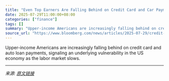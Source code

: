```yaml
---
title: "Even Top Earners Are Falling Behind on Credit Card and Car Payments"
date: 2025-07-29T11:00:00+08:00
categories: ["finance"]
tags: []
summary: "Upper-income Americans are increasingly falling behind on credit card and auto loan payments, signaling an underlying vulnerability in the US economy as the labor market slows."
source_url: "https://www.bloomberg.com/news/articles/2025-07-29/credit-cards-car-loans-see-defaults-from-high-earners-in-hit-to-economy"
---
```


Upper-income Americans are increasingly falling behind on credit card and auto loan payments, signaling an underlying vulnerability in the US economy as the labor market slows.

---

*来源: [原文链接](https://www.bloomberg.com/news/articles/2025-07-29/credit-cards-car-loans-see-defaults-from-high-earners-in-hit-to-economy)*
